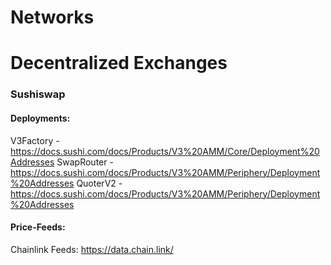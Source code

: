 # Networks

# Decentralized Exchanges

### Sushiswap

#### Deployments:

V3Factory - https://docs.sushi.com/docs/Products/V3%20AMM/Core/Deployment%20Addresses
SwapRouter - https://docs.sushi.com/docs/Products/V3%20AMM/Periphery/Deployment%20Addresses
QuoterV2 - https://docs.sushi.com/docs/Products/V3%20AMM/Periphery/Deployment%20Addresses

#### Price-Feeds:

Chainlink Feeds: https://data.chain.link/
